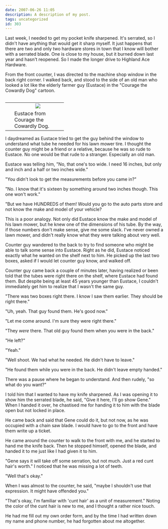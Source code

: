 ```yaml
---
date: 2007-06-26 11:05
description: A description of my post.
tags: uncategorized
id: 303
---
```

Last week, I needed to get my pocket knife sharpened.  It's serrated, so I didn't have anything that would get it sharp myself.  It just happens that there are two and only two hardware stores in town that I know will bother with a serrated blade.  One is close to my house, but it burned down last year and hasn't reopened.  So I made the longer drive to Highland Ace Hardware.

From the front counter, I was directed to the machine shop window in the back right corner.  I walked back, and stood to the side of an old man who looked a lot like the elderly farmer guy (Eustace) in the "Courage the Cowardly Dog" cartoon.
<!--more-->     
<table cellpadding="2" align="right"><tr><td width="5" rowspan="2"><spacer type="block" width="5" height="1"></td><td width="150" align="center" ><img src="/img/eustace.jpg" aligh="right"></td></tr><tr><td class="caption" width="150">Eustace from Courage the Cowardly Dog.</td></tr></table>

I daydreamed as Eustace tried to get the guy behind the window to understand what tube he needed for his lawn mower tire.  I thought the counter guy might be a friend or a relative, because he was so rude to Eustace.  No one would be that rude to a stranger.  Especially an old man.

Eustace was telling him, "No, that one's too wide.  I need 16 inches, but only and inch and a half or two inches wide."

"You didn't look to get the measurements before you came in?"

"No.  I know that it's sixteen by something around two inches though.  This one won't work."

"But we have HUNDREDS of them!  Would you go to the auto parts store and not know the make and model of your vehicle?

This is a poor analogy.  Not only did Eustace know the make and model of his lawn mower, but he knew one of the dimensions of his tube.  By the way, if those numbers don't make sense, give me some slack.  I've never owned a lawn mower, and didn't really know what they were talking about very well.

Counter guy wandered to the back to try to find someone who might be able to talk some sense into Eustace.  Right as he did, Eustace noticed exactly what he wanted on the shelf next to him.  He picked up the last two boxes, asked if I would let counter guy know, and walked off.

Counter guy came back a couple of minutes later, having realized or been told that the tubes were right there on the shelf, where Eustace had found them.  But despite being at least 45 years younger than Eustace, I couldn't immediately get him to realize that I wasn't the same guy.

"There was two boxes right there.  I know I saw them earlier.  They should be right there."

"Uh, yeah.  That guy found them.  He's good now."

"Let me come around.  I'm sure they were right there."

"They <i>were</i> there.  That old guy found them when you were in the back."

"He left?"

"Yeah."

"Well shoot.  We had what he needed.  He didn't have to leave."

"He found them while you were in the back.  He didn't leave empty handed."

There was a pause where he began to understand.  And then rudely, "so what do you want?"

I told him that I wanted to have my knife sharpened.  As I was opening it to show him the serrated blade, he said, "Give it here, I'll go show Gene."  When I handed it over, he chastised me for handing it to him with the blade open but not locked in place.

He came back and said that Gene could do it, but not now, as he was occupied with a chain saw blade.  I would have to go to the front and have them write up a ticket.

He came around the counter to walk to the front with me, and he started to hand me the knife back.  Then he stopped himself, opened the blade, and handed it to me just like I had given it to him.

"Gene says it will take off some serration, but not much.  Just a red cunt hair's worth."  I noticed that he was missing a lot of teeth.

"Well that's okay."

When I was almost to the counter, he said, "maybe I shouldn't use that expression.  It might have offended you."

"That's okay, I'm familiar with 'cunt hair' as a unit of measurement."  Noting the color of the cunt hair is new to me, and I thought a rather nice touch.

He had me fill out my own order form, and by the time I had written down my name and phone number, he had forgotten about me altogether.
